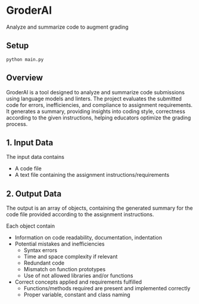 # GroderAI
Analyze and summarize code to augment grading

## Setup

```
python main.py
```

## Overview

GroderAI is a tool designed to analyze and summarize code submissions using language models and linters. The project evaluates the submitted code for errors, inefficiencies, and compliance to assignment requirements.
It generates a summary, providing insights into coding style, correctness according to the given instructions, helping educators optimize the grading process.

## 1. Input Data
The input data contains
- A code file
- A text file containing the assignment instructions/requirements

 ## 2. Output Data

 The output is an array of objects, containing the generated summary for the code file provided according to the assignment instructions.

 Each object contain
 - Information on code readability, documentation, indentation
 - Potential mistakes and inefficiencies
   - Syntax errors
   - Time and space complexity if relevant
   - Redundant code
   - Mismatch on function prototypes
   - Use of not allowed libraries and/or functions
 - Correct concepts applied and requirements fulfilled
   - Functions/methods required are present and implemented correctly
   - Proper variable, constant and class naming
